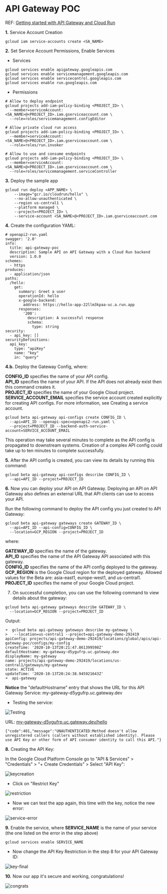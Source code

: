 # API Gateway POC

REF: [Getting started with API Gateway and Cloud Run
](https://www.google.com/url?q=https://cloud.google.com/api-gateway/docs/get-started-cloud-run&source=gmail&ust=1602695745965000&usg=AFQjCNF9E4a0PLJf9_JzEsNR-uULhZFpVA)

**1.** Service Account Creation

~~~
gcloud iam service-accounts create <SA_NAME>
~~~

**2.** Set Service Account Permissions, Enable Services

- Services

~~~
gcloud services enable apigateway.googleapis.com
gcloud services enable servicemanagement.googleapis.com
gcloud services enable servicecontrol.googleapis.com
gcloud services enable run.googleapis.com
~~~

- Permissions

~~~
# Allow to deploy endpoint
gcloud projects add-iam-policy-binding <PROJECT_ID> \
  --member=serviceAccount:<SA_NAME>@<PROJECT_ID>.iam.gserviceaccount.com \
  --role=roles/servicemanagement.configEditor

# Allow private cloud run access
gcloud projects add-iam-policy-binding <PROJECT_ID> \
  --member=serviceAccount:<SA_NAME>@<PROJECT_ID>.iam.gserviceaccount.com \
  --role=roles/run.invoker

# Allow to use and consume endpoints
gcloud projects add-iam-policy-binding <PROJECT_ID> \
  --member=serviceAccount:<SA_NAME>@<PROJECT_ID>.iam.gserviceaccount.com \
  --role=roles/servicemanagement.serviceController
~~~

**3.** Deploy the sample app

~~~
gcloud run deploy <APP_NAME> \
    --image="gcr.io/cloudrun/hello" \
    --no-allow-unauthenticated \
    --region us-central1 \
    --platform managed \
    --project=<PROJECT_ID> \
    --service-account <SA_NAME>@<PROJECT_ID>.iam.gserviceaccount.com
~~~

**4.** Create the configuration YAML: 

~~~
# openapi2-run.yaml
swagger: '2.0'
info:
  title: api-gateway-poc
  description: Sample API on API Gateway with a Cloud Run backend
  version: 1.0.0
schemes:
  - https
produces:
  - application/json
paths:
  /hello:
    get:
      summary: Greet a user
      operationId: hello
      x-google-backend:
        address: https://hello-app-22llm3kpaa-uc.a.run.app
      responses:
        '200':
          description: A successful response
          schema:
            type: string
security:
  - api_key: []
securityDefinitions:
  api_key:
    type: "apiKey"
    name: "key"
    in: "query"          
~~~

**4.b.** Deploy the Gateway Config, where:

**CONFIG_ID** specifies the name of your API config.  
**API_ID** specifies the name of your API. If the API does not already exist then this command creates it.  
**PROJECT_ID** specifies the name of your Google Cloud project.  
**SERVICE_ACCOUNT_EMAIL** specifies the service account created explicitly for creating API configs. For more information, see Creating a service account.

~~~
gcloud beta api-gateway api-configs create CONFIG_ID \
  --api=API_ID --openapi-spec=openapi2-run.yaml \
  --project=PROJECT_ID --backend-auth-service-account=SERVICE_ACCOUNT_EMAIL
~~~

This operation may take several minutes to complete as the API config is propagated to downstream systems. Creation of a complex API config could take up to ten minutes to complete successfully.

**5.** After the API config is created, you can view its details by running this command:

~~~
gcloud beta api-gateway api-configs describe CONFIG_ID \
  --api=API_ID --project=PROJECT_ID
~~~

**6.** Now you can deploy your API on API Gateway. Deploying an API on API Gateway also defines an external URL that API clients can use to access your API.

Run the following command to deploy the API config you just created to API Gateway:

~~~
gcloud beta api-gateway gateways create GATEWAY_ID \
  --api=API_ID --api-config=CONFIG_ID \
  --location=GCP_REGION --project=PROJECT_ID
~~~

where:

**GATEWAY_ID** specifies the name of the gateway.  
**API_ID** specifies the name of the API Gateway API associated with this gateway.  
**CONFIG_ID** specifies the name of the API config deployed to the gateway.  
**GCP_REGION** is the Google Cloud region for the deployed gateway. Allowed values for the Beta are: asia-east1, europe-west1, and us-central1.  
**PROJECT_ID** specifies the name of your Google Cloud project.  

7. On successful completion, you can use the following command to view details about the gateway:

~~~
gcloud beta api-gateway gateways describe GATEWAY_ID \
  --location=GCP_REGION --project=PROJECT_ID
~~~

Output:

~~~
➜  gcloud beta api-gateway gateways describe my-gateway \
>   --location=us-central1 --project=api-gateway-demo-292419
apiConfig: projects/api-gateway-demo-292419/locations/global/apis/api-gateway-poc/configs/my-config
createTime: '2020-10-13T20:21:47.861399598Z'
defaultHostname: my-gateway-d5ygufrp.uc.gateway.dev
displayName: my-gateway
name: projects/api-gateway-demo-292419/locations/us-central1/gateways/my-gateway
state: ACTIVE
updateTime: '2020-10-13T20:24:38.945921643Z'
➜  api-gateway
~~~

**Notice** the "defaultHostname" entry that shows the URL for this API Gateway Service: my-gateway-d5ygufrp.uc.gateway.dev

- Testing the service:

![Testing](static/images/test.jpg)

URL: [my-gateway-d5ygufrp.uc.gateway.dev/hello](my-gateway-d5ygufrp.uc.gateway.dev/hello)
~~~
{"code":401,"message":"UNAUTHENTICATED:Method doesn't allow unregistered callers (callers without established identity). Please use API Key or other form of API consumer identity to call this API."}
~~~

**8.** Creating the API Key:

In the Google Cloud Platform Console go to "API & Services" > "Credentials" > "+ Create Credentials" > Select "API Key":

![keycreation](static/images/apikey.jpg)

- Click on "Restrict Key"

![restriction](static/images/restriction.jpg)

- Now we can test the app again, this time with the key, notice the new error:

![service-error](static/images/service-error.jpg)

**9.** Enable the service, where **SERVICE_NAME** is the name of your service (the one listed on the error in the step above)

~~~
gcloud services enable SERVICE_NAME
~~~

- Now change the API Key Restriction in the step 8 for your API Gateway ID:

![key-final](static/images/key-final.jpg)

**10.** Now our app it's secure and working, congratulations!

![congrats](static/images/congrats.jpg)




